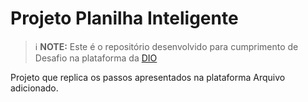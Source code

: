 # Projeto Planilha Inteligente


 > ℹ️ **NOTE:** Este é o repositório desenvolvido para cumprimento de Desafio na plataforma da [DIO](https://dio.me)

Projeto que replica os passos apresentados na plataforma 
Arquivo adicionado.
